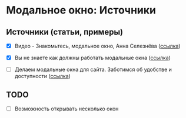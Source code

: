 # Модальное окно: Источники

## Источники (статьи, примеры)
- [x] Видео - Знакомьтесь, модальное окно, Анна Селезнёва ([ссылка](https://youtu.be/s6PI8pKQxgo))
- [x] Вы не знаете как должны работать модальные окна ([ссылка](https://habr.com/ru/post/521422/))
- [ ] Делаем модальные окна для сайта. Заботимся об удобстве и доступности ([ссылка](https://habr.com/ru/post/519662/))


## TODO
- [ ] Возможность открывать несколько окон